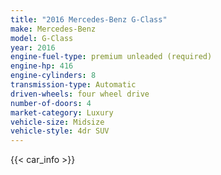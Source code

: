 ```yaml
---
title: "2016 Mercedes-Benz G-Class"
make: Mercedes-Benz
model: G-Class
year: 2016
engine-fuel-type: premium unleaded (required)
engine-hp: 416
engine-cylinders: 8
transmission-type: Automatic
driven-wheels: four wheel drive
number-of-doors: 4
market-category: Luxury
vehicle-size: Midsize
vehicle-style: 4dr SUV
---
```


{{< car_info >}}
